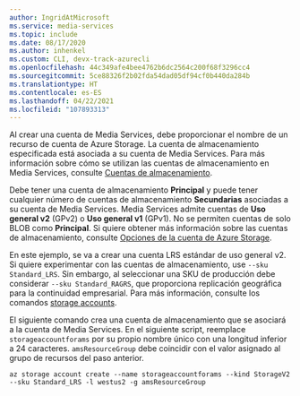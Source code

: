 ```yaml
---
author: IngridAtMicrosoft
ms.service: media-services
ms.topic: include
ms.date: 08/17/2020
ms.author: inhenkel
ms.custom: CLI, devx-track-azurecli
ms.openlocfilehash: 44c349afe4bee4762b6dc2564c200f68f3296cc4
ms.sourcegitcommit: 5ce88326f2b02fda54dad05df94cf0b440da284b
ms.translationtype: HT
ms.contentlocale: es-ES
ms.lasthandoff: 04/22/2021
ms.locfileid: "107893313"
---
```

<!-- ### Create a storage account -->

Al crear una cuenta de Media Services, debe proporcionar el nombre de un recurso de cuenta de Azure Storage. La cuenta de almacenamiento especificada está asociada a su cuenta de Media Services. Para más información sobre cómo se utilizan las cuentas de almacenamiento en Media Services, consulte [Cuentas de almacenamiento](../storage-account-concept.md).

Debe tener una cuenta de almacenamiento **Principal** y puede tener cualquier número de cuentas de almacenamiento **Secundarias** asociadas a su cuenta de Media Services. Media Services admite cuentas de **Uso general v2** (GPv2) o **Uso general v1** (GPv1). No se permiten cuentas de solo BLOB como **Principal**. Si quiere obtener más información sobre las cuentas de almacenamiento, consulte [Opciones de la cuenta de Azure Storage](../../../storage/common/storage-account-overview.md). 

En este ejemplo, se va a crear una cuenta LRS estándar de uso general v2. Si quiere experimentar con las cuentas de almacenamiento, use `--sku Standard_LRS`. Sin embargo, al seleccionar una SKU de producción debe considerar `--sku Standard_RAGRS`, que proporciona replicación geográfica para la continuidad empresarial. Para más información, consulte los comandos [storage accounts](/cli/azure/storage/account).

El siguiente comando crea una cuenta de almacenamiento que se asociará a la cuenta de Media Services. En el siguiente script, reemplace `storageaccountforams` por su propio nombre único con una longitud inferior a 24 caracteres. `amsResourceGroup` debe coincidir con el valor asignado al grupo de recursos del paso anterior.

```azurecli
az storage account create --name storageaccountforams --kind StorageV2 --sku Standard_LRS -l westus2 -g amsResourceGroup
```
